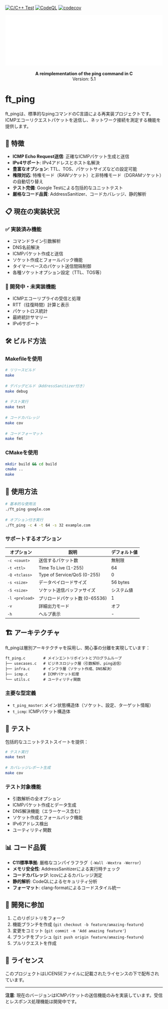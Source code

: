 [![C/C++ Test](https://github.com/GawinGowin/ft_ping/actions/workflows/run-test.yaml/badge.svg)](https://github.com/GawinGowin/ft_ping/actions/workflows/run-test.yaml)
[![CodeQL](https://github.com/GawinGowin/ft_ping/actions/workflows/github-code-scanning/codeql/badge.svg)](https://github.com/GawinGowin/ft_ping/actions/workflows/github-code-scanning/codeql)
[![codecov](https://codecov.io/gh/GawinGowin/ft_ping/graph/badge.svg?token=ApUfGXUe1u)](https://codecov.io/gh/GawinGowin/ft_ping)

<p align="center">
<picture>
 <source media="(prefers-color-scheme: dark)" srcset="./images/ft_ping_dark.png">
 <source media="(prefers-color-scheme: light)" srcset="./images/ft_ping_light.png">
 <img alt="ft_ping_banner" src="./images/ft_ping_dark.png">
</picture>
</p>

<p align="center">
<strong>A reimplementation of the ping command in C</strong><br>
Version: 5.1
</p>

# ft_ping

ft_pingは、標準的なpingコマンドのC言語による再実装プロジェクトです。ICMPエコーリクエストパケットを送信し、ネットワーク接続を測定する機能を提供します。

## 🚀 特徴

- **ICMP Echo Request送信**: 正確なICMPパケット生成と送信
- **IPv4サポート**: IPv4アドレスとホスト名解決
- **豊富なオプション**: TTL、TOS、パケットサイズなどの設定可能
- **権限対応**: 特権モード（RAWソケット）と非特権モード（DGRAMソケット）の自動切り替え
- **テスト完備**: Google Testによる包括的なユニットテスト
- **厳格なコード品質**: AddressSanitizer、コードカバレッジ、静的解析

## 📋 現在の実装状況

### ✅ 実装済み機能
- コマンドライン引数解析
- DNS名前解決
- ICMPパケット作成と送信
- ソケット作成とフォールバック機能
- タイマーベースのパケット送信間隔制御
- 各種ソケットオプション設定（TTL、TOS等）

### 🚧 開発中・未実装機能
- ICMPエコーリプライの受信と処理
- RTT（往復時間）計算と表示
- パケットロス統計
- 最終統計サマリー
- IPv6サポート

## 🛠️ ビルド方法

### Makefileを使用

```bash
# リリースビルド
make

# デバッグビルド（AddressSanitizer付き）
make debug

# テスト実行
make test

# コードカバレッジ
make cov

# コードフォーマット
make fmt
```

### CMakeを使用

```bash
mkdir build && cd build
cmake ..
make
```

## 🔧 使用方法

```bash
# 基本的な使用法
./ft_ping google.com

# オプション付き実行
./ft_ping -c 4 -t 64 -s 32 example.com
```

### サポートするオプション

| オプション | 説明 | デフォルト値 |
|----------|------|-------------|
| `-c <count>` | 送信するパケット数 | 無制限 |
| `-t <ttl>` | Time To Live (1-255) | 64 |
| `-Q <tclass>` | Type of Service/QoS (0-255) | 0 |
| `-s <size>` | データペイロードサイズ | 56 bytes |
| `-S <size>` | ソケット送信バッファサイズ | システム値 |
| `-l <preload>` | プリロードパケット数 (0-65536) | 1 |
| `-v` | 詳細出力モード | オフ |
| `-h` | ヘルプ表示 | - |

## 🏗️ アーキテクチャ

ft_pingは層別アーキテクチャを採用し、関心事の分離を実現しています：

```
ft_ping.c        # メインエントリポイントとプログラムループ
├── usecases.c   # ビジネスロジック層（引数解析、ping送信）
├── infra.c      # インフラ層（ソケット作成、DNS解決）
├── icmp.c       # ICMPパケット処理
└── utils.c      # ユーティリティ関数
```

### 主要な型定義

- `t_ping_master`: メイン状態構造体（ソケット、設定、ターゲット情報）
- `t_icmp`: ICMPパケット構造体

## 🧪 テスト

包括的なユニットテストスイートを提供：

```bash
# テスト実行
make test

# カバレッジレポート生成
make cov
```

### テスト対象機能
- 引数解析の全オプション
- ICMPパケット作成とデータ生成
- DNS解決機能（エラーケース含む）
- ソケット作成とフォールバック機能
- IPv6アドレス検出
- ユーティリティ関数

## 📊 コード品質

- **C11標準準拠**: 厳格なコンパイラフラグ（`-Wall -Wextra -Werror`）
- **メモリ安全性**: AddressSanitizerによる実行時チェック
- **コードカバレッジ**: lcovによるカバレッジ測定
- **静的解析**: CodeQLによるセキュリティ分析
- **フォーマット**: clang-formatによるコードスタイル統一

## 🤝 開発に参加

1. このリポジトリをフォーク
2. 機能ブランチを作成 (`git checkout -b feature/amazing-feature`)
3. 変更をコミット (`git commit -m 'Add amazing feature'`)
4. ブランチをプッシュ (`git push origin feature/amazing-feature`)
5. プルリクエストを作成

## 📄 ライセンス

このプロジェクトはLICENSEファイルに記載されたライセンスの下で配布されています。

---

**注意**: 現在のバージョンはICMPパケットの送信機能のみを実装しています。受信とレスポンス処理機能は開発中です。